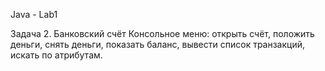 Java - Lab1

Задача 2. Банковский счёт
Консольное меню: открыть счёт, положить деньги, снять деньги, показать баланс, вывести список транзакций, искать по атрибутам.
